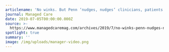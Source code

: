 ```yaml
---
articlename: 'No winks. But Penn ‘nudges, nudges’ clinicians, patients to better decisions'
journal: Managed Care
date: 2019-07-05T00:00:00.000Z
source: >-
  https://www.managedcaremag.com/archives/2019/7/no-winks-penn-nudges-nudges-clinicians-patients-better-decisions
spotlight: true
summary: ''
image: /img/uploads/manager-video.png
---
```


